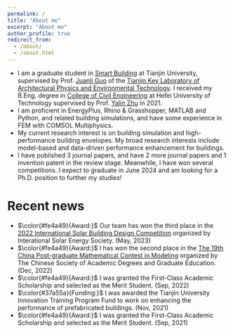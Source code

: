 ```yaml
---
permalink: /
title: "About me"
excerpt: "About me"
author_profile: true
redirect_from: 
  - /about/
  - /about.html
---
```


- I am a graduate student in [Smart Building](http://tiei.tju.edu.cn/) at Tianjin University, supervised by Prof. [Juanli Guo](http://t-arch.tju.edu.cn/info/2143/1125.htm) of the [Tianjin Key Laboratory of Architectural Physics and Environmental Technology](http://arch.tju.edu.cn/info/1233/1810.htm). I received my B.Eng. degree in [College of Civil Engineering](http://civil.hfut.edu.cn/) at Hefei University of Technology supervised by Prof. [Yalin Zhu](http://civil.hfut.edu.cn/2021/0407/c8385a261299/page.htm) in 2021.
- I am proficient in EnergyPlus, Rhino & Grasshopper, MATLAB and Python, and related building simulations, and have some experience in FEM with COMSOL Multiphysics.
- My current research interest is on building simulation and high-performance building envelopes. My broad research interests include model-based and data-driven performance enhancement for buildings.
- I have published 3 journal papers, and have 2 more journal papers and 1 invention patent in the review stage. Meanwhile, I have won several competitions. I expect to graduate in June 2024 and am looking for a Ph.D. position to further my studies!

Recent news
======
- $\color{#fe4a49}{Award:}$ Our team has won the third place in the [2022 International Solar Building Design Competition](https://isbdc.cn/) organized by Interational Solar Energy Society. (May, 2023)
- $\color{#fe4a49}{Award:}$ I has won the second place in the [The 19th China Post-graduate Mathematical Contest in Modeling](https://cpipc.acge.org.cn//cw/detail/4/2c90801584d24a80018561061bb34b48) organized by The Chinese Society of Academic Degrees and Graduate Education. (Dec, 2022)
- $\color{#fe4a49}{Award:}$ I was granted the First-Class Academic Scholarship and selected as the Merit Student. (Sep, 2022)
- $\color{#37a55a}{Funding:}$ I was awarded the Tianjin University Innovation Training Program Fund to work on enhancing the performance of prefabricated buildings. (Nov, 2021)
- $\color{#fe4a49}{Award:}$ I was granted the First-Class Academic Scholarship and selected as the Merit Student. (Sep, 2021)
